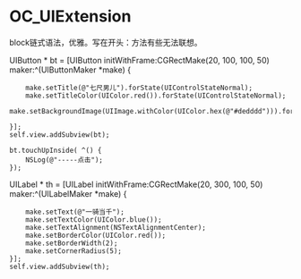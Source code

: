 # OC_UIExtension
block链式语法，优雅。写在开头：方法有些无法联想。

  UIButton * bt = [UIButton initWithFrame:CGRectMake(20, 100, 100, 50)
                                      maker:^(UIButtonMaker *make) {
        
        make.setTitle(@"七尺男儿").forState(UIControlStateNormal);
        make.setTitleColor(UIColor.red()).forState(UIControlStateNormal);
        make.setBackgroundImage(UIImage.withColor(UIColor.hex(@"#dedddd"))).forState(UIControlStateNormal);
                                          
    }];
    self.view.addSubview(bt);
    
    bt.touchUpInside( ^() {
        NSLog(@"-----点击");
    });

UILabel * th = [UILabel initWithFrame:CGRectMake(20, 300, 100, 50) maker:^(UILabelMaker *make) {
        
        make.setText(@"一骑当千");
        make.setTextColor(UIColor.blue());
        make.setTextAlignment(NSTextAlignmentCenter);
        make.setBorderColor(UIColor.red());
        make.setBorderWidth(2);
        make.setCornerRadius(5);
    }];
    self.view.addSubview(th);
